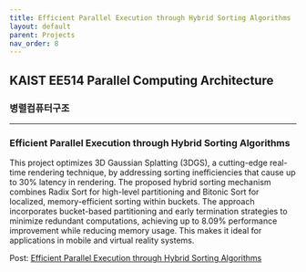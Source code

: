 ```yaml
---
title: Efficient Parallel Execution through Hybrid Sorting Algorithms
layout: default
parent: Projects
nav_order: 8
---
```


## KAIST EE514 Parallel Computing Architecture
### 병렬컴퓨터구조  

---

### Efficient Parallel Execution through Hybrid Sorting Algorithms  

This project optimizes 3D Gaussian Splatting (3DGS), a cutting-edge real-time rendering technique, by addressing sorting inefficiencies that cause up to 30% latency in rendering. The proposed hybrid sorting mechanism combines Radix Sort for high-level partitioning and Bitonic Sort for localized, memory-efficient sorting within buckets. The approach incorporates bucket-based partitioning and early termination strategies to minimize redundant computations, achieving up to 8.09% performance improvement while reducing memory usage. This makes it ideal for applications in mobile and virtual reality systems.  

Post: [Efficient Parallel Execution through Hybrid Sorting Algorithms](https://github.com/seoyoonkims/seoyoonkims.github.io/blob/main/docs/pdf/AE280_Term_Project.pdf)  

